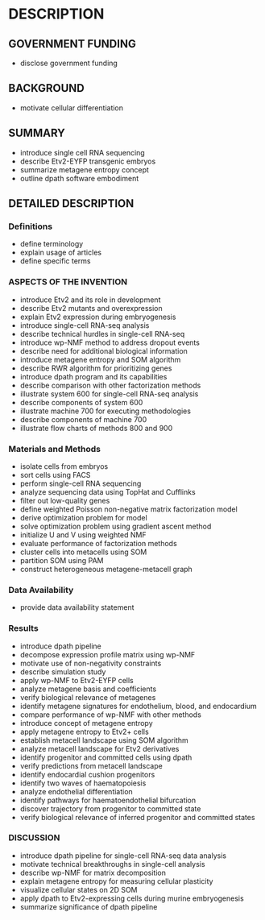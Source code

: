 # DESCRIPTION

## GOVERNMENT FUNDING

- disclose government funding

## BACKGROUND

- motivate cellular differentiation

## SUMMARY

- introduce single cell RNA sequencing
- describe Etv2-EYFP transgenic embryos
- summarize metagene entropy concept
- outline dpath software embodiment

## DETAILED DESCRIPTION

### Definitions

- define terminology
- explain usage of articles
- define specific terms

### ASPECTS OF THE INVENTION

- introduce Etv2 and its role in development
- describe Etv2 mutants and overexpression
- explain Etv2 expression during embryogenesis
- introduce single-cell RNA-seq analysis
- describe technical hurdles in single-cell RNA-seq
- introduce wp-NMF method to address dropout events
- describe need for additional biological information
- introduce metagene entropy and SOM algorithm
- describe RWR algorithm for prioritizing genes
- introduce dpath program and its capabilities
- describe comparison with other factorization methods
- illustrate system 600 for single-cell RNA-seq analysis
- describe components of system 600
- illustrate machine 700 for executing methodologies
- describe components of machine 700
- illustrate flow charts of methods 800 and 900

### Materials and Methods

- isolate cells from embryos
- sort cells using FACS
- perform single-cell RNA sequencing
- analyze sequencing data using TopHat and Cufflinks
- filter out low-quality genes
- define weighted Poisson non-negative matrix factorization model
- derive optimization problem for model
- solve optimization problem using gradient ascent method
- initialize U and V using weighted NMF
- evaluate performance of factorization methods
- cluster cells into metacells using SOM
- partition SOM using PAM
- construct heterogeneous metagene-metacell graph

### Data Availability

- provide data availability statement

### Results

- introduce dpath pipeline
- decompose expression profile matrix using wp-NMF
- motivate use of non-negativity constraints
- describe simulation study
- apply wp-NMF to Etv2-EYFP cells
- analyze metagene basis and coefficients
- verify biological relevance of metagenes
- identify metagene signatures for endothelium, blood, and endocardium
- compare performance of wp-NMF with other methods
- introduce concept of metagene entropy
- apply metagene entropy to Etv2+ cells
- establish metacell landscape using SOM algorithm
- analyze metacell landscape for Etv2 derivatives
- identify progenitor and committed cells using dpath
- verify predictions from metacell landscape
- identify endocardial cushion progenitors
- identify two waves of haematopoiesis
- analyze endothelial differentiation
- identify pathways for haematoendothelial bifurcation
- discover trajectory from progenitor to committed state
- verify biological relevance of inferred progenitor and committed states

### DISCUSSION

- introduce dpath pipeline for single-cell RNA-seq data analysis
- motivate technical breakthroughs in single-cell analysis
- describe wp-NMF for matrix decomposition
- explain metagene entropy for measuring cellular plasticity
- visualize cellular states on 2D SOM
- apply dpath to Etv2-expressing cells during murine embryogenesis
- summarize significance of dpath pipeline


